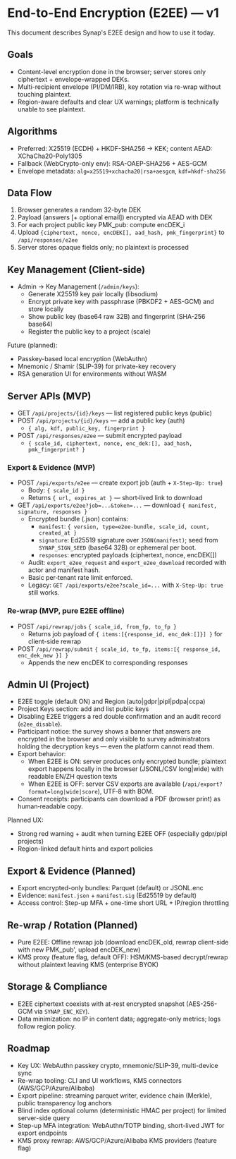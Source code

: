 # End-to-End Encryption (E2EE) — v1

This document describes Synap's E2EE design and how to use it today.

## Goals

- Content-level encryption done in the browser; server stores only ciphertext + envelope-wrapped DEKs.
- Multi-recipient envelope (PI/DM/IRB), key rotation via re-wrap without touching plaintext.
- Region-aware defaults and clear UX warnings; platform is technically unable to see plaintext.

## Algorithms

- Preferred: X25519 (ECDH) + HKDF-SHA256 → KEK; content AEAD: XChaCha20-Poly1305
- Fallback (WebCrypto-only env): RSA-OAEP-SHA256 + AES-GCM
- Envelope metadata: `alg=x25519+xchacha20|rsa+aesgcm`, `kdf=hkdf-sha256`

## Data Flow

1) Browser generates a random 32-byte DEK
2) Payload (answers [+ optional email]) encrypted via AEAD with DEK
3) For each project public key PMK_pub: compute encDEK_i
4) Upload `{ciphertext, nonce, encDEK[], aad_hash, pmk_fingerprint}` to `/api/responses/e2ee`
5) Server stores opaque fields only; no plaintext is processed

## Key Management (Client-side)

- Admin → Key Management (`/admin/keys`):
  - Generate X25519 key pair locally (libsodium)
  - Encrypt private key with passphrase (PBKDF2 + AES-GCM) and store locally
  - Show public key (base64 raw 32B) and fingerprint (SHA-256 base64)
  - Register the public key to a project (scale)

Future (planned):
- Passkey-based local encryption (WebAuthn)
- Mnemonic / Shamir (SLIP-39) for private-key recovery
- RSA generation UI for environments without WASM

## Server APIs (MVP)

- GET `/api/projects/{id}/keys` — list registered public keys (public)
- POST `/api/projects/{id}/keys` — add a public key (auth)
  - `{ alg, kdf, public_key, fingerprint }`
- POST `/api/responses/e2ee` — submit encrypted payload
  - `{ scale_id, ciphertext, nonce, enc_dek:[], aad_hash, pmk_fingerprint? }`

### Export & Evidence (MVP)

- POST `/api/exports/e2ee` — create export job (auth + `X-Step-Up: true`)
  - Body: `{ scale_id }`
  - Returns `{ url, expires_at }` — short‑lived link to download
- GET `/api/exports/e2ee?job=...&token=...` — download `{ manifest, signature, responses }`
  - Encrypted bundle (.json) contains:
    - `manifest`: `{ version, type=e2ee-bundle, scale_id, count, created_at }`
    - `signature`: Ed25519 signature over `JSON(manifest)`; seed from `SYNAP_SIGN_SEED` (base64 32B) or ephemeral per boot.
    - `responses`: encrypted payloads (ciphertext, nonce, encDEK[])
  - Audit: `export_e2ee_request` and `export_e2ee_download` recorded with actor and manifest hash.
  - Basic per‑tenant rate limit enforced.
  - Legacy: `GET /api/exports/e2ee?scale_id=...` with `X-Step-Up: true` still works.

### Re-wrap (MVP, pure E2EE offline)

- POST `/api/rewrap/jobs` `{ scale_id, from_fp, to_fp }`
  - Returns job payload of `{ items:[{response_id, enc_dek:[]}] }` for client-side rewrap
- POST `/api/rewrap/submit` `{ scale_id, to_fp, items:[{ response_id, enc_dek_new }] }`
  - Appends the new encDEK to corresponding responses

## Admin UI (Project)

- E2EE toggle (default ON) and Region (auto|gdpr|pipl|pdpa|ccpa)
- Project Keys section: add and list public keys
- Disabling E2EE triggers a red double confirmation and an audit record (`e2ee_disable`).
- Participant notice: the survey shows a banner that answers are encrypted in the browser and only visible to survey administrators holding the decryption keys — even the platform cannot read them.
- Export behavior:
  - When E2EE is ON: server produces only encrypted bundle; plaintext export happens locally in the browser (JSONL/CSV long|wide) with readable EN/ZH question texts
  - When E2EE is OFF: server CSV exports are available (`/api/export?format=long|wide|score`), UTF‑8 with BOM.
- Consent receipts: participants can download a PDF (browser print) as human‑readable copy.

Planned UX:
- Strong red warning + audit when turning E2EE OFF (especially gdpr/pipl projects)
- Region-linked default hints and export policies

## Export & Evidence (Planned)

- Export encrypted-only bundles: Parquet (default) or JSONL.enc
- Evidence: `manifest.json` + `manifest.sig` (Ed25519 by default)
- Access control: Step-up MFA + one-time short URL + IP/region throttling

## Re-wrap / Rotation (Planned)

- Pure E2EE: Offline rewrap job (download encDEK_old, rewrap client-side with new PMK_pub', upload encDEK_new)
- KMS proxy (feature flag, default OFF): HSM/KMS-based decrypt/rewrap without plaintext leaving KMS (enterprise BYOK)

## Storage & Compliance

- E2EE ciphertext coexists with at-rest encrypted snapshot (AES-256-GCM via `SYNAP_ENC_KEY`).
- Data minimization: no IP in content data; aggregate-only metrics; logs follow region policy.

## Roadmap

- Key UX: WebAuthn passkey crypto, mnemonic/SLIP-39, multi-device sync
- Re-wrap tooling: CLI and UI workflows, KMS connectors (AWS/GCP/Azure/Alibaba)
- Export pipeline: streaming parquet writer, evidence chain (Merkle), public transparency log anchors
- Blind index optional column (deterministic HMAC per project) for limited server-side query
- Step-up MFA integration: WebAuthn/TOTP binding, short-lived JWT for export endpoints
- KMS proxy rewrap: AWS/GCP/Azure/Alibaba KMS providers (feature flag)
